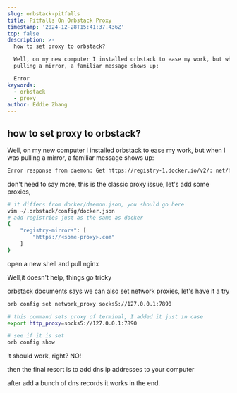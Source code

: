 ```yaml
---
slug: orbstack-pitfalls
title: Pitfalls On Orbstack Proxy
timestamp: '2024-12-28T15:41:37.436Z'
top: false
description: >-
  how to set proxy to orbstack?

  Well, on my new computer I installed orbstack to ease my work, but when I was
  pulling a mirror, a familiar message shows up:

  Error
keywords:
  - orbstack
  - proxy
author: Eddie Zhang
---
```


## how to set proxy to orbstack?

Well, on my new computer I installed orbstack to ease my work, but when I was pulling a mirror, a familiar message shows up:

```bash
Error response from daemon: Get https://registry-1.docker.io/v2/: net/http: request canceled while waiting for connection (Client.Timeout exceeded while awaiting headers)
```

don't need to say more, this is the classic proxy issue, let's add some proxies,

```bash
# it differs from docker/daemon.json, you should go here
vim ~/.orbstack/config/docker.json
# add registries just as the same as docker
{
    "registry-mirrors": [
        "https://<some-proxy>.com"
    ]
}
```

open a new shell and pull nginx

Well,it doesn't help, things go tricky

orbstack documents says we can also set network proxies, let's have it a try

```bash
orb config set network_proxy socks5://127.0.0.1:7890

# this command sets proxy of terminal, I added it just in case
export http_proxy=socks5://127.0.0.1:7890

# see if it is set
orb config show
```

it should work, right? NO!

then the final resort is to add dns ip addresses to your computer

after add a bunch of dns records it works in the end.
